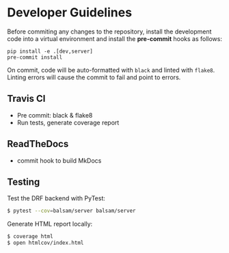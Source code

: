 # Developer Guidelines

Before commiting any changes to the repository, install the development code into a 
virtual environment and install the **pre-commit** hooks as follows:

```
pip install -e .[dev,server]
pre-commit install
```

On commit, code will be auto-formatted with `black` and linted with `flake8`.
Linting errors will cause the commit to fail and point to errors.

## Travis CI
- Pre commit: black & flake8
- Run tests, generate coverage report

## ReadTheDocs
- commit hook to build MkDocs

## Testing

Test the DRF backend with PyTest:
```bash
$ pytest --cov=balsam/server balsam/server
```

Generate HTML report locally:
```bash
$ coverage html
$ open htmlcov/index.html
```

